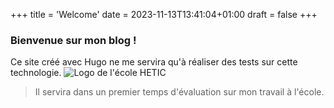 +++
title = 'Welcome'
date = 2023-11-13T13:41:04+01:00
draft = false
+++

### Bienvenue sur mon blog !

Ce site créé avec Hugo ne me servira qu'à réaliser des tests sur cette technologie.
![Logo de l'école HETIC](/hugo-hetic/images/hetic.svg)
> Il servira dans un premier temps d'évaluation sur mon travail à l'école.

